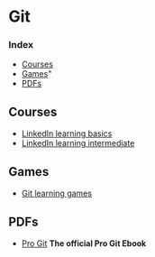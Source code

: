 
# Git

### Index
- [Courses](#courses)
- [Games](#games)"    
- [PDFs](#pdfs)

## Courses
- [LinkedIn learning basics](https://www.linkedin.com/learning/git-essential-training-the-basics)
- [LinkedIn learning intermediate](https://www.linkedin.com/learning/git-intermediate-techniques)

## Games
- [Git learning games](https://learngitbranching.js.org/)

## PDFs
- [Pro Git](https://git-scm.com/book/en/v2)
  __The official Pro Git Ebook__
